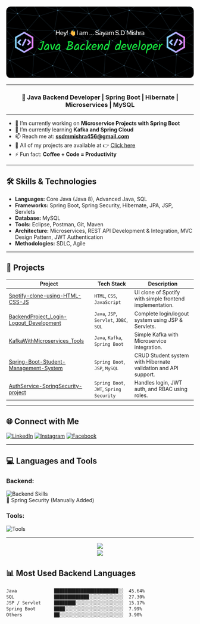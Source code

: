<!-- 📌 GitHub Banner -->
<p align="center">
  <img src="https://github.com/SayamMishra3/SayamMishra3/raw/main/github-header-image.png" alt="Sayam Mishra Banner" width="1000" />
</p>

---

<h3 align="center">🚀 Java Backend Developer | Spring Boot | Hibernate | Microservices | MySQL</h3>

---

- 🔭 I’m currently working on **Microservice Projects with Spring Boot**
- 🌱 I’m currently learning **Kafka and Spring Cloud**
- 📫 Reach me at: **ssdmmishra456@gmail.com**
- 💼 All of my projects are available at 👉 [Click here](https://github.com/SayamMishra3?tab=repositories)
- ⚡ Fun fact: **Coffee + Code = Productivity**

---

## 🛠️ Skills & Technologies

- **Languages:** Core Java (Java 8), Advanced Java, SQL  
- **Frameworks:** Spring Boot, Spring Security, Hibernate, JPA, JSP, Servlets  
- **Database:** MySQL  
- **Tools:** Eclipse, Postman, Git, Maven  
- **Architecture:** Microservices, REST API Development & Integration, MVC Design Pattern, JWT Authentication  
- **Methodologies:** SDLC, Agile  

---

## 💼 Projects

| Project | Tech Stack | Description |
|--------|------------|-------------|
| [Spotify-clone-using-HTML-CSS-JS](https://github.com/SayamMishra3/Spotify-clone-using-HTML-CSS-JS-) | `HTML`, `CSS`, `JavaScript` | UI clone of Spotify with simple frontend implementation. |
| [BackendProject_Login-Logout_Development](https://github.com/SayamMishra3/BackendProject_Login-Logout_Development) | `Java`, `JSP`, `Servlet`, `JDBC`, `SQL` | Complete login/logout system using JSP & Servlets. |
| [KafkaWithMicroservices_Tools](https://github.com/SayamMishra3/KafkaWithMicroservices_Tools) | `Java`, `Kafka`, `Spring Boot` | Simple Kafka with Microservice integration. |
| [Spring-Boot-Student-Management-System](https://github.com/SayamMishra3/Spring-Boot-Student-Management-System) | `Spring Boot`, `JSP`, `MySQL` | CRUD Student system with Hibernate validation and API support. |
| [AuthService-SpringSecurity-project](https://github.com/SayamMishra3/AuthService-SpringSecurity-project) | `Spring Boot`, `JWT`, `Spring Security` | Handles login, JWT auth, and RBAC using roles. |

---

## 🌐 Connect with Me

[![LinkedIn](https://img.shields.io/badge/LinkedIn-Connect-blue?logo=linkedin)](https://www.linkedin.com/in/sayam-soumyadipta-mishra-b19ba9218/)
[![Instagram](https://img.shields.io/badge/Instagram-Follow-orange?logo=instagram)](https://www.instagram.com/sayam_mishra_3)
[![Facebook](https://img.shields.io/badge/Facebook-Profile-blue?logo=facebook)](https://www.facebook.com/sayam.mishra.56)

---

## 💻 Languages and Tools

### Backend:
<img src="https://skillicons.dev/icons?i=java,spring,hibernate,mysql,postman,git,github" alt="Backend Skills" />
<br/>🔐 Spring Security (Manually Added)

### Tools:
<img src="https://skillicons.dev/icons?i=eclipse,postman,git,maven" alt="Tools" />

---

<p align="center">
  <img src="https://github-readme-streak-stats.herokuapp.com?user=SayamMishra3&theme=tokyonight&hide_border=true" />
  <br/>
  <img src="https://github-readme-stats.vercel.app/api?username=SayamMishra3&show_icons=true&theme=tokyonight" />
</p>

## 📊 Most Used Backend Languages

```text
Java              ████████████████████████░░  45.64%
SQL               █████████████░░░░░░░░░░░░░  27.30%
JSP / Servlet     ████████░░░░░░░░░░░░░░░░░░  15.17%
Spring Boot       ████░░░░░░░░░░░░░░░░░░░░░░  7.99%
Others            ██░░░░░░░░░░░░░░░░░░░░░░░░  3.90%
